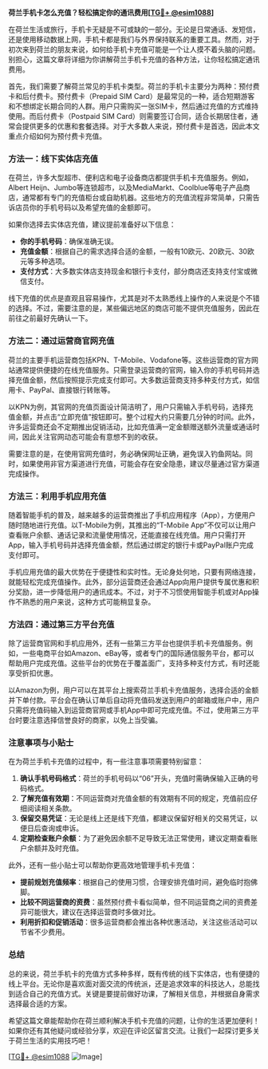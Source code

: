 **荷兰手机卡怎么充值？轻松搞定你的通讯费用[[TG💪+ @esim1088](https://t.me/s/esim1088)]**

在荷兰生活或旅行，手机卡无疑是不可或缺的一部分。无论是日常通话、发短信，还是使用移动数据上网，手机卡都是我们与外界保持联系的重要工具。然而，对于初次来到荷兰的朋友来说，如何给手机卡充值可能是一个让人摸不着头脑的问题。别担心，这篇文章将详细为你讲解荷兰手机卡充值的各种方法，让你轻松搞定通讯费用。

首先，我们需要了解荷兰常见的手机卡类型。荷兰的手机卡主要分为两种：预付费卡和后付费卡。预付费卡（Prepaid SIM Card）是最常见的一种，适合短期游客和不想绑定长期合同的人群。用户只需购买一张SIM卡，然后通过充值的方式维持使用。而后付费卡（Postpaid SIM Card）则需要签订合同，适合长期居住者，通常会提供更多的优惠和套餐选择。对于大多数人来说，预付费卡是首选，因此本文重点介绍如何为预付费卡充值。

### 方法一：线下实体店充值

在荷兰，许多大型超市、便利店和电子设备商店都提供手机卡充值服务。例如，Albert Heijn、Jumbo等连锁超市，以及MediaMarkt、Coolblue等电子产品商店，通常都有专门的充值柜台或自助机器。这些地方的充值流程非常简单，只需告诉店员你的手机号码以及希望充值的金额即可。

如果你选择去实体店充值，建议提前准备好以下信息：
- **你的手机号码**：确保准确无误。
- **充值金额**：根据自己的需求选择合适的金额，一般有10欧元、20欧元、30欧元等多种选项。
- **支付方式**：大多数实体店支持现金和银行卡支付，部分商店还支持支付宝或微信支付。

线下充值的优点是直观且容易操作，尤其是对不太熟悉线上操作的人来说是个不错的选择。不过，需要注意的是，某些偏远地区的商店可能不提供充值服务，因此在前往之前最好先确认一下。

### 方法二：通过运营商官网充值

荷兰的主要手机运营商包括KPN、T-Mobile、Vodafone等。这些运营商的官方网站通常提供便捷的在线充值服务。只需登录运营商的官网，输入你的手机号码并选择充值金额，然后按照提示完成支付即可。大多数运营商支持多种支付方式，如信用卡、PayPal、直接银行转账等。

以KPN为例，其官网的充值页面设计简洁明了，用户只需输入手机号码，选择充值金额，并点击“立即充值”按钮即可。整个过程大约只需要几分钟的时间。此外，许多运营商还会不定期推出促销活动，比如充值满一定金额赠送额外流量或通话时间，因此关注官网动态可能会有意想不到的收获。

需要注意的是，在使用官网充值时，务必确保网址正确，避免误入钓鱼网站。同时，如果使用非官方渠道进行充值，可能会存在安全隐患，建议尽量通过官方渠道完成操作。

### 方法三：利用手机应用充值

随着智能手机的普及，越来越多的运营商推出了手机应用程序（App），方便用户随时随地进行充值。以T-Mobile为例，其推出的“T-Mobile App”不仅可以让用户查看账户余额、通话记录和流量使用情况，还能直接在线充值。用户只需打开App，输入手机号码并选择充值金额，然后通过绑定的银行卡或PayPal账户完成支付即可。

手机应用充值的最大优势在于便捷性和实时性。无论身处何地，只要有网络连接，就能轻松完成充值操作。此外，部分运营商还会通过App向用户提供专属优惠和积分奖励，进一步降低用户的通讯成本。不过，对于不习惯使用智能手机或对App操作不熟悉的用户来说，这种方式可能稍显复杂。

### 方法四：通过第三方平台充值

除了运营商官网和手机应用外，还有一些第三方平台也提供手机卡充值服务。例如，一些电商平台如Amazon、eBay等，或者专门的国际通信服务平台，都可以帮助用户完成充值。这些平台的优势在于覆盖面广，支持多种支付方式，有时还能享受折扣优惠。

以Amazon为例，用户可以在其平台上搜索荷兰手机卡充值服务，选择合适的金额并下单付款。平台会在确认订单后自动将充值码发送到用户的邮箱或账户中，用户只需将充值码输入到运营商官网或手机App中即可完成充值。不过，使用第三方平台时要注意选择信誉良好的商家，以免上当受骗。

### 注意事项与小贴士

在为荷兰手机卡充值的过程中，有一些注意事项需要特别留意：
1. **确认手机号码格式**：荷兰的手机号码以“06”开头，充值时需确保输入正确的号码格式。
2. **了解充值有效期**：不同运营商对充值金额的有效期有不同的规定，充值前应仔细阅读相关条款。
3. **保留交易凭证**：无论是线上还是线下充值，都建议保留好相关的交易凭证，以便日后查询或申诉。
4. **定期检查账户余额**：为了避免因余额不足导致无法正常使用，建议定期查看账户余额并及时充值。

此外，还有一些小贴士可以帮助你更高效地管理手机卡充值：
- **提前规划充值频率**：根据自己的使用习惯，合理安排充值时间，避免临时抱佛脚。
- **比较不同运营商的资费**：虽然预付费卡看似简单，但不同运营商之间的资费差异可能很大，建议在选择运营商时多做对比。
- **利用折扣和促销活动**：很多运营商都会推出各种优惠活动，关注这些活动可以节省不少费用。

### 总结

总的来说，荷兰手机卡的充值方式多种多样，既有传统的线下实体店，也有便捷的线上平台。无论你是喜欢面对面交流的传统派，还是追求效率的科技达人，总能找到适合自己的充值方式。关键是要提前做好功课，了解相关信息，并根据自身需求选择最合适的方案。

希望这篇文章能帮助你在荷兰顺利解决手机卡充值的问题，让你的生活更加便利！如果你还有其他疑问或经验分享，欢迎在评论区留言交流。让我们一起探讨更多关于荷兰生活的实用技巧吧！

[[TG💪+ @esim1088](https://t.me/s/esim1088) ![Image](https://i.postimg.cc/4NQfJmqS/Snipaste-2025-05-13-00-14-12.png)]